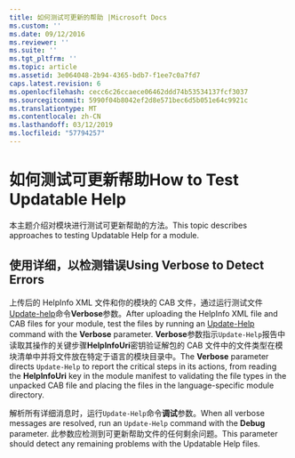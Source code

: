 ```yaml
---
title: 如何测试可更新的帮助 |Microsoft Docs
ms.custom: ''
ms.date: 09/12/2016
ms.reviewer: ''
ms.suite: ''
ms.tgt_pltfrm: ''
ms.topic: article
ms.assetid: 3e064048-2b94-4365-bdb7-f1ee7c0a7fd7
caps.latest.revision: 6
ms.openlocfilehash: cecc6c26ccaece06462ddd74b53534137fcf3037
ms.sourcegitcommit: 5990f04b8042ef2d8e571bec6d5b051e64c9921c
ms.translationtype: MT
ms.contentlocale: zh-CN
ms.lasthandoff: 03/12/2019
ms.locfileid: "57794257"
---
```

# <a name="how-to-test-updatable-help"></a><span data-ttu-id="d80d1-102">如何测试可更新帮助</span><span class="sxs-lookup"><span data-stu-id="d80d1-102">How to Test Updatable Help</span></span>

<span data-ttu-id="d80d1-103">本主题介绍对模块进行测试可更新帮助的方法。</span><span class="sxs-lookup"><span data-stu-id="d80d1-103">This topic describes approaches to testing Updatable Help for a module.</span></span>

## <a name="using-verbose-to-detect-errors"></a><span data-ttu-id="d80d1-104">使用详细，以检测错误</span><span class="sxs-lookup"><span data-stu-id="d80d1-104">Using Verbose to Detect Errors</span></span>

<span data-ttu-id="d80d1-105">上传后的 HelpInfo XML 文件和你的模块的 CAB 文件，通过运行测试文件[Update-help](/powershell/module/Microsoft.PowerShell.Core/Update-Help)命令**Verbose**参数。</span><span class="sxs-lookup"><span data-stu-id="d80d1-105">After uploading the HelpInfo XML file and CAB files for your module, test the files by running an [Update-Help](/powershell/module/Microsoft.PowerShell.Core/Update-Help) command with the **Verbose** parameter.</span></span> <span data-ttu-id="d80d1-106">**Verbose**参数指示`Update-Help`报告中读取其操作的关键步骤**HelpInfoUri**密钥验证解包的 CAB 文件中的文件类型在模块清单中并将文件放在特定于语言的模块目录中。</span><span class="sxs-lookup"><span data-stu-id="d80d1-106">The **Verbose** parameter directs `Update-Help` to report the critical steps in its actions, from reading the **HelpInfoUri** key in the module manifest to validating the file types in the unpacked CAB file and placing the files in the language-specific module directory.</span></span>

<span data-ttu-id="d80d1-107">解析所有详细消息时，运行`Update-Help`命令**调试**参数。</span><span class="sxs-lookup"><span data-stu-id="d80d1-107">When all verbose messages are resolved, run an `Update-Help` command with the **Debug** parameter.</span></span> <span data-ttu-id="d80d1-108">此参数应检测到可更新帮助文件的任何剩余问题。</span><span class="sxs-lookup"><span data-stu-id="d80d1-108">This parameter should detect any remaining problems with the Updatable Help files.</span></span>